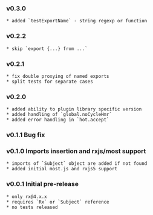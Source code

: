 ### v0.3.0
    * added `testExportName` - string regexp or function
### v0.2.2
    * skip `export {...} from ...`
### v0.2.1
    * fix double proxying of named exports
    * split tests for separate cases
### v0.2.0 
    * added ability to plugin library specific version
    * added handling of `global.noCycleHmr`
    * added error handling in `hot.accept`
### v0.1.1 Bug fix
### v0.1.0 Imports insertion and rxjs/most support 
    * imports of `Subject` object are added if not found
    * added initial most.js and rxjs5 support    

### v0.0.1 Initial pre-release 
    * only rx@4.x.x 
    * requires `Rx` or `Subject` reference
    * no tests released